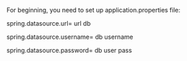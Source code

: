 For beginning, you need to set up application.properties file: 

spring.datasource.url= url db

spring.datasource.username= db username

spring.datasource.password= db user pass 
